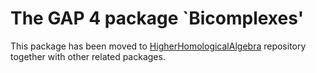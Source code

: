 The GAP 4 package `Bicomplexes'
==============================
This package has been moved to [HigherHomologicalAlgebra](https://github.com/homalg-project/HigherHomologicalAlgebra) repository together with other related packages.
